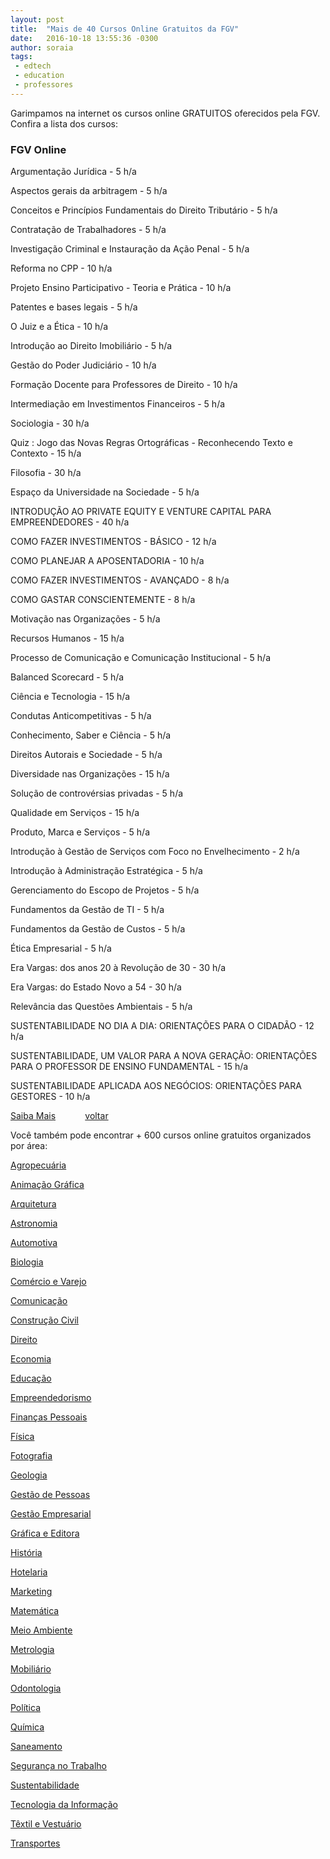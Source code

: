 ```yaml
---
layout: post
title:  "Mais de 40 Cursos Online Gratuitos da FGV"
date:   2016-10-18 13:55:36 -0300
author: soraia
tags: 
 - edtech 
 - education 
 - professores
---
```


Garimpamos na internet os cursos online GRATUITOS oferecidos pela FGV. Confira a lista dos cursos: 

<div id="fgv"></div>

### FGV Online

Argumentação Jurídica - 5 h/a

Aspectos gerais da arbitragem - 5 h/a

Conceitos e Princípios Fundamentais do Direito Tributário - 5 h/a

Contratação de Trabalhadores - 5 h/a

Investigação Criminal e Instauração da Ação Penal - 5 h/a

Reforma no CPP - 10 h/a

Projeto Ensino Participativo - Teoria e Prática - 10 h/a

Patentes e bases legais - 5 h/a

O Juiz e a Ética - 10 h/a

Introdução ao Direito Imobiliário - 5 h/a

Gestão do Poder Judiciário - 10 h/a

Formação Docente para Professores de Direito - 10 h/a

Intermediação em Investimentos Financeiros - 5 h/a

Sociologia - 30 h/a

Quiz : Jogo das Novas Regras Ortográficas - Reconhecendo Texto e Contexto - 15 h/a

Filosofia - 30 h/a

Espaço da Universidade na Sociedade - 5 h/a

INTRODUÇÃO AO PRIVATE EQUITY E VENTURE CAPITAL PARA EMPREENDEDORES - 40 h/a

COMO FAZER INVESTIMENTOS - BÁSICO - 12 h/a

COMO PLANEJAR A APOSENTADORIA - 10 h/a

COMO FAZER INVESTIMENTOS - AVANÇADO - 8 h/a

COMO GASTAR CONSCIENTEMENTE - 8 h/a

Motivação nas Organizações - 5 h/a

Recursos Humanos - 15 h/a

Processo de Comunicação e Comunicação Institucional - 5 h/a

Balanced Scorecard - 5 h/a

Ciência e Tecnologia - 15 h/a

Condutas Anticompetitivas - 5 h/a

Conhecimento, Saber e Ciência - 5 h/a

Direitos Autorais e Sociedade - 5 h/a

Diversidade nas Organizações - 15 h/a

Solução de controvérsias privadas - 5 h/a

Qualidade em Serviços - 15 h/a

Produto, Marca e Serviços - 5 h/a

Introdução à Gestão de Serviços com Foco no Envelhecimento - 2 h/a

Introdução à Administração Estratégica - 5 h/a

Gerenciamento do Escopo de Projetos - 5 h/a

Fundamentos da Gestão de TI - 5 h/a

Fundamentos da Gestão de Custos - 5 h/a

Ética Empresarial - 5 h/a

Era Vargas: dos anos 20 à Revolução de 30 - 30 h/a

Era Vargas: do Estado Novo a 54 - 30 h/a

Relevância das Questões Ambientais - 5 h/a

SUSTENTABILIDADE NO DIA A DIA: ORIENTAÇÕES PARA O CIDADÃO - 12 h/a

SUSTENTABILIDADE, UM VALOR PARA A NOVA GERAÇÃO: ORIENTAÇÕES PARA O PROFESSOR DE ENSINO FUNDAMENTAL - 15 h/a

SUSTENTABILIDADE APLICADA AOS NEGÓCIOS: ORIENTAÇÕES PARA GESTORES - 10 h/a

<a href="http://cursos.ninja/brasil-cursos/pesquisa/Campo_complemento/FGV+Online/" target="_blank">Saiba Mais</a>&nbsp;&nbsp;&nbsp;&nbsp;&nbsp;&nbsp;&nbsp;&nbsp;&nbsp;&nbsp;&nbsp;&nbsp;[voltar](#cursosonline)

Você também pode encontrar + 600 cursos online gratuitos organizados por área:

<a href="http://cursos.ninja/brasil-cursos/cursos_area/Area_Agropecu%E1ria/#cursos" target="_blank">Agropecuária</a>

<a href="http://cursos.ninja/brasil-cursos/cursos_area/Area_Anima%E7%E3o+Gr%E1fica/#cursos" target="_blank">Animação Gráfica</a>

<a href="http://cursos.ninja/brasil-cursos/cursos_area/Area_Arquitetura/#cursos" target="_blank">Arquitetura</a>

<a href="http://cursos.ninja/brasil-cursos/cursos_area/Area_Astronomia/#cursos" target="_blank">Astronomia</a>

<a href="http://cursos.ninja/brasil-cursos/cursos_area/Area_Automotiva/#cursos" target="_blank">Automotiva</a>

<a href="http://cursos.ninja/brasil-cursos/cursos_area/Area_Biologia/#cursos" target="_blank">Biologia</a>

<a href="http://cursos.ninja/brasil-cursos/cursos_area/Area_Com%E9rcio+e+Varejo/#cursos" target="_blank">Comércio e Varejo</a>

<a href="http://cursos.ninja/brasil-cursos/cursos_area/Area_Comunica%E7%E3o/#cursos" target="_blank">Comunicação</a>

<a href="http://cursos.ninja/brasil-cursos/cursos_area/Area_Constru%E7%E3o+Civil/#cursos" target="_blank">Construção Civil</a>

<a href="http://cursos.ninja/brasil-cursos/cursos_area/Area_Direito/#cursos" target="_blank">Direito</a>

<a href="http://cursos.ninja/brasil-cursos/cursos_area/Area_Economia/#cursos" target="_blank">Economia</a>

<a href="http://cursos.ninja/brasil-cursos/cursos_area/Area_Educa%E7%E3o/#cursos" target="_blank">Educação</a>

<a href="http://cursos.ninja/brasil-cursos/cursos_area/Area_Empreendedorismo/#cursos" target="_blank">Empreendedorismo</a>

<a href="http://cursos.ninja/brasil-cursos/cursos_area/Area_Finan%E7as+Pessoais/#cursos" target="_blank">Finanças Pessoais</a>

<a href="http://cursos.ninja/brasil-cursos/cursos_area/Area_F%EDsica/#cursos" target="_blank">Física</a>

<a href="http://cursos.ninja/brasil-cursos/cursos_area/Area_Fotografia/#cursos" target="_blank">Fotografia</a>

<a href="http://cursos.ninja/brasil-cursos/cursos_area/Area_Geologia/#cursos" target="_blank">Geologia</a>

<a href="http://cursos.ninja/brasil-cursos/cursos_area/Area_Gest%E3o+de+Pessoas/#cursos" target="_blank">Gestão de Pessoas</a>

<a href="http://cursos.ninja/brasil-cursos/cursos_area/Area_Gest%E3o+Empresarial/#cursos" target="_blank">Gestão Empresarial</a>

<a href="http://cursos.ninja/brasil-cursos/cursos_area/Area_Gr%E1fica+e+Editora/#cursos" target="_blank">Gráfica e Editora</a>

<a href="http://cursos.ninja/brasil-cursos/cursos_area/Area_Hist%F3ria/#cursos" target="_blank">História</a>

<a href="http://cursos.ninja/brasil-cursos/cursos_area/Area_Hotelaria/#cursos" target="_blank">Hotelaria</a>

<a href="http://cursos.ninja/brasil-cursos/cursos_area/Area_Marketing/#cursos" target="_blank">Marketing</a>

<a href="http://cursos.ninja/brasil-cursos/cursos_area/Area_Matem%E1tica/#cursos" target="_blank">Matemática</a>

<a href="http://cursos.ninja/brasil-cursos/cursos_area/Area_Meio+Ambiente/#cursos" target="_blank">Meio Ambiente</a>

<a href="http://cursos.ninja/brasil-cursos/cursos_area/Area_Metrologia/#cursos" target="_blank">Metrologia</a>

<a href="http://cursos.ninja/brasil-cursos/cursos_area/Area_Mobili%E1rio/#cursos" target="_blank">Mobiliário</a>

<a href="http://cursos.ninja/brasil-cursos/cursos_area/Area_Odontologia/#cursos" target="_blank">Odontologia</a>

<a href="http://cursos.ninja/brasil-cursos/cursos_area/Area_Pol%EDtica/#cursos" target="_blank">Política</a>

<a href="http://cursos.ninja/brasil-cursos/cursos_area/Area_Qu%EDmica/#cursos" target="_blank">Química</a>

<a href="http://cursos.ninja/brasil-cursos/cursos_area/Area_Saneamento/#cursos" target="_blank">Saneamento</a>

<a href="http://cursos.ninja/brasil-cursos/cursos_area/Area_Seguran%E7a+no+Trabalho/#cursos" target="_blank">Segurança no Trabalho</a>

<a href="http://cursos.ninja/brasil-cursos/cursos_area/Area_Sustentabilidade/#cursos" target="_blank">Sustentabilidade</a>

<a href="http://cursos.ninja/brasil-cursos/cursos_area/Area_Tecnologia+da+Informa%E7%E3o/#cursos" target="_blank">Tecnologia da Informação</a>

<a href="http://cursos.ninja/brasil-cursos/cursos_area/Area_T%EAxtil+e+Vestu%E1rio/#cursos" target="_blank">Têxtil e Vestuário</a>

<a href="http://cursos.ninja/brasil-cursos/cursos_area/Area_Transportes/#cursos" target="_blank">Transportes</a>

